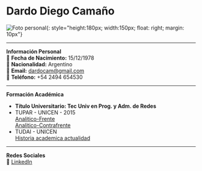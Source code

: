 # **Dardo Diego Camaño**

![Foto personal](https://drive.google.com/file/d/18wUi90MQ_6GRWqTAfY6ZfCqO69YTM9cl/view){: style="height:180px; width:150px; float: right; margin: 10px"}

---

**Información Personal**  
📅 **Fecha de Nacimiento:** 15/12/1978  
📍 **Nacionalidad:** Argentino  
📧 **Email:** dardocam@gmail.com  
📱 **Teléfono:** +54 2494 654530  

---

**Formación Académica**  
- **Título Universitario: Tec Univ en Prog. y Adm. de Redes**
- TUPAR - UNICEN - 2015  
  [Analitico-Frente](facu-frente.jpg)  
  [Analitico-Contrafrente](facu-contrafrente.jpg)  
- TUDAI - UNICEN   
  [Historia academica actualidad](ha.png)  

---

**Redes Sociales**  
🔗 [LinkedIn](https://linkedin.com/usuario)  
